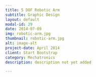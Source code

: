 ```yaml
---
title: 5 DOF Robotic Arm
subtitle: Graphic Design
layout: default
modal-id: 29
date: 2014-07-09
img: robotic-arm.jpg
thumbnail: robotic-arm.jpg
alt: image-alt
project-date: April 2014
client: Start Bootstrap
category: Mechatronics
description: description not yet added

---
```


